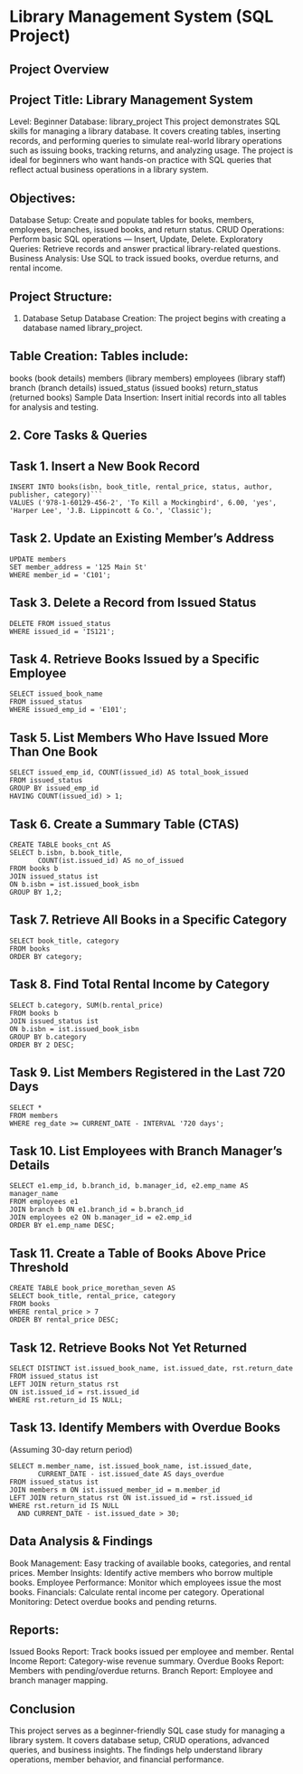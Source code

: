 # Library Management System (SQL Project)
## Project Overview
## Project Title: Library Management System
Level: Beginner
Database: library_project
This project demonstrates SQL skills for managing a library database. It covers creating tables, inserting records, and performing queries to simulate real-world library operations such as issuing books, tracking returns, and analyzing usage.
The project is ideal for beginners who want hands-on practice with SQL queries that reflect actual business operations in a library system.
## Objectives:
Database Setup: Create and populate tables for books, members, employees, branches, issued books, and return status.
CRUD Operations: Perform basic SQL operations — Insert, Update, Delete.
Exploratory Queries: Retrieve records and answer practical library-related questions.
Business Analysis: Use SQL to track issued books, overdue returns, and rental income.
## Project Structure:
1. Database Setup
Database Creation: The project begins with creating a database named library_project.
## Table Creation: Tables include:

books (book details)
members (library members)
employees (library staff)
branch (branch details)
issued_status (issued books)
return_status (returned books)
Sample Data Insertion: Insert initial records into all tables for analysis and testing.
## 2. Core Tasks & Queries

## Task 1. Insert a New Book Record
```
INSERT INTO books(isbn, book_title, rental_price, status, author, publisher, category)```
VALUES ('978-1-60129-456-2', 'To Kill a Mockingbird', 6.00, 'yes', 'Harper Lee', 'J.B. Lippincott & Co.', 'Classic');

```
## Task 2. Update an Existing Member’s Address
```
UPDATE members
SET member_address = '125 Main St'
WHERE member_id = 'C101';
```

## Task 3. Delete a Record from Issued Status 
```
DELETE FROM issued_status
WHERE issued_id = 'IS121';
```

## Task 4. Retrieve Books Issued by a Specific Employee
```
SELECT issued_book_name
FROM issued_status
WHERE issued_emp_id = 'E101';
```
## Task 5. List Members Who Have Issued More Than One Book
```
SELECT issued_emp_id, COUNT(issued_id) AS total_book_issued
FROM issued_status
GROUP BY issued_emp_id
HAVING COUNT(issued_id) > 1;
```
## Task 6. Create a Summary Table (CTAS)
```
CREATE TABLE books_cnt AS
SELECT b.isbn, b.book_title,
       COUNT(ist.issued_id) AS no_of_issued
FROM books b
JOIN issued_status ist
ON b.isbn = ist.issued_book_isbn
GROUP BY 1,2;
```
## Task 7. Retrieve All Books in a Specific Category
```
SELECT book_title, category
FROM books
ORDER BY category;
```
## Task 8. Find Total Rental Income by Category
```
SELECT b.category, SUM(b.rental_price)
FROM books b
JOIN issued_status ist
ON b.isbn = ist.issued_book_isbn
GROUP BY b.category
ORDER BY 2 DESC;
```
## Task 9. List Members Registered in the Last 720 Days
```
SELECT *
FROM members
WHERE reg_date >= CURRENT_DATE - INTERVAL '720 days';
```
## Task 10. List Employees with Branch Manager’s Details
```
SELECT e1.emp_id, b.branch_id, b.manager_id, e2.emp_name AS manager_name
FROM employees e1
JOIN branch b ON e1.branch_id = b.branch_id
JOIN employees e2 ON b.manager_id = e2.emp_id
ORDER BY e1.emp_name DESC;
```
## Task 11. Create a Table of Books Above Price Threshold
```
CREATE TABLE book_price_morethan_seven AS
SELECT book_title, rental_price, category
FROM books
WHERE rental_price > 7
ORDER BY rental_price DESC;
```
## Task 12. Retrieve Books Not Yet Returned
```
SELECT DISTINCT ist.issued_book_name, ist.issued_date, rst.return_date
FROM issued_status ist
LEFT JOIN return_status rst
ON ist.issued_id = rst.issued_id
WHERE rst.return_id IS NULL;
```
## Task 13. Identify Members with Overdue Books
(Assuming 30-day return period)
```
SELECT m.member_name, ist.issued_book_name, ist.issued_date,
       CURRENT_DATE - ist.issued_date AS days_overdue
FROM issued_status ist
JOIN members m ON ist.issued_member_id = m.member_id
LEFT JOIN return_status rst ON ist.issued_id = rst.issued_id
WHERE rst.return_id IS NULL
  AND CURRENT_DATE - ist.issued_date > 30;
```
## Data Analysis & Findings
Book Management: Easy tracking of available books, categories, and rental prices.
Member Insights: Identify active members who borrow multiple books.
Employee Performance: Monitor which employees issue the most books.
Financials: Calculate rental income per category.
Operational Monitoring: Detect overdue books and pending returns.
## Reports:
Issued Books Report: Track books issued per employee and member.
Rental Income Report: Category-wise revenue summary.
Overdue Books Report: Members with pending/overdue returns.
Branch Report: Employee and branch manager mapping.
## Conclusion
This project serves as a beginner-friendly SQL case study for managing a library system. It covers database setup, CRUD operations, advanced queries, and business insights. The findings help understand library operations, member behavior, and financial performance.
